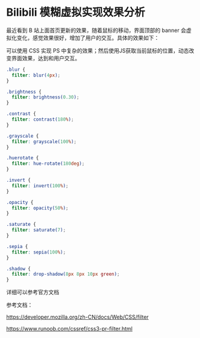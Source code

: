 # Bilibili 模糊虚拟实现效果分析

最近看到 B 站上面首页更新的效果，随着鼠标的移动，界面顶部的 banner 会虚拟化变化，感觉效果很好，增加了用户的交互。具体的效果如下：

可以使用 CSS 实现 PS 中复杂的效果；然后使用JS获取当前鼠标的位置，动态改变界面效果，达到和用户交互。

~~~css
.blur {
  filter: blur(4px);
}

.brightness {
  filter: brightness(0.30);
}

.contrast {
  filter: contrast(180%);
}

.grayscale {
  filter: grayscale(100%);
}

.huerotate {
  filter: hue-rotate(180deg);
}

.invert {
  filter: invert(100%);
}

.opacity {
  filter: opacity(50%);
}

.saturate {
  filter: saturate(7);
}

.sepia {
  filter: sepia(100%);
}

.shadow {
  filter: drop-shadow(8px 8px 10px green);
}
~~~

详细可以参考官方文档

参考文档：

https://developer.mozilla.org/zh-CN/docs/Web/CSS/filter

https://www.runoob.com/cssref/css3-pr-filter.html

